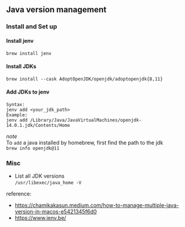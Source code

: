 ## Java version management

### Install and Set up
#### Install jenv  
`brew install jenv`

#### Install JDKs  
`brew install --cask AdoptOpenJDK/openjdk/adoptopenjdk{8,11}`

#### Add JDKs to jenv  
```
Syntax: 
jenv add <your_jdk_path>
Example:
jenv add /Library/Java/JavaVirtualMachines/openjdk-14.0.1.jdk/Contents/Home
```
 *note*  
  To `add` a java installed by homebrew, first find the path to the jdk  
  `brew info openjdk@11`


### Misc
* List all JDK versions  
`/usr/libexec/java_home -V`

reference:
 * https://chamikakasun.medium.com/how-to-manage-multiple-java-version-in-macos-e5421345f6d0
 * https://www.jenv.be/

